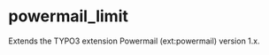 powermail_limit
================
Extends the TYPO3 extension Powermail (ext:powermail) version 1.x.
